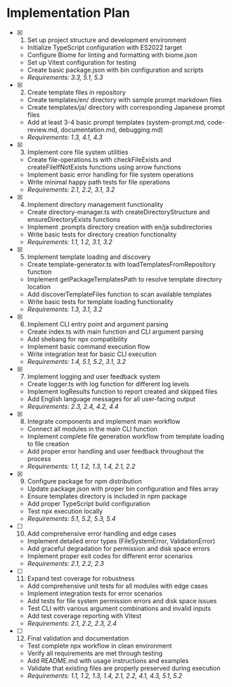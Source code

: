 # Implementation Plan

- [x] 1. Set up project structure and development environment
  - Initialize TypeScript configuration with ES2022 target
  - Configure Biome for linting and formatting with biome.json
  - Set up Vitest configuration for testing
  - Create basic package.json with bin configuration and scripts
  - _Requirements: 3.3, 5.1, 5.3_

- [x] 2. Create template files in repository
  - Create templates/en/ directory with sample prompt markdown files
  - Create templates/ja/ directory with corresponding Japanese prompt files
  - Add at least 3-4 basic prompt templates (system-prompt.md, code-review.md, documentation.md, debugging.md)
  - _Requirements: 1.3, 4.1, 4.3_

- [x] 3. Implement core file system utilities
  - Create file-operations.ts with checkFileExists and createFileIfNotExists functions using arrow functions
  - Implement basic error handling for file system operations
  - Write minimal happy path tests for file operations
  - _Requirements: 2.1, 2.2, 3.1, 3.2_

- [x] 4. Implement directory management functionality
  - Create directory-manager.ts with createDirectoryStructure and ensureDirectoryExists functions
  - Implement .prompts directory creation with en/ja subdirectories
  - Write basic tests for directory creation functionality
  - _Requirements: 1.1, 1.2, 3.1, 3.2_

- [x] 5. Implement template loading and discovery
  - Create template-generator.ts with loadTemplatesFromRepository function
  - Implement getPackageTemplatesPath to resolve template directory location
  - Add discoverTemplateFiles function to scan available templates
  - Write basic tests for template loading functionality
  - _Requirements: 1.3, 3.1, 3.2_

- [x] 6. Implement CLI entry point and argument parsing
  - Create index.ts with main function and CLI argument parsing
  - Add shebang for npx compatibility
  - Implement basic command execution flow
  - Write integration test for basic CLI execution
  - _Requirements: 1.4, 5.1, 5.2, 3.1, 3.2_

- [x] 7. Implement logging and user feedback system
  - Create logger.ts with log function for different log levels
  - Implement logResults function to report created and skipped files
  - Add English language messages for all user-facing output
  - _Requirements: 2.3, 2.4, 4.2, 4.4_

- [x] 8. Integrate components and implement main workflow
  - Connect all modules in the main CLI function
  - Implement complete file generation workflow from template loading to file creation
  - Add proper error handling and user feedback throughout the process
  - _Requirements: 1.1, 1.2, 1.3, 1.4, 2.1, 2.2_

- [x] 9. Configure package for npm distribution
  - Update package.json with proper bin configuration and files array
  - Ensure templates directory is included in npm package
  - Add proper TypeScript build configuration
  - Test npx execution locally
  - _Requirements: 5.1, 5.2, 5.3, 5.4_

- [ ] 10. Add comprehensive error handling and edge cases
  - Implement detailed error types (FileSystemError, ValidationError)
  - Add graceful degradation for permission and disk space errors
  - Implement proper exit codes for different error scenarios
  - _Requirements: 2.1, 2.2, 2.3_

- [ ] 11. Expand test coverage for robustness
  - Add comprehensive unit tests for all modules with edge cases
  - Implement integration tests for error scenarios
  - Add tests for file system permission errors and disk space issues
  - Test CLI with various argument combinations and invalid inputs
  - Add test coverage reporting with Vitest
  - _Requirements: 2.1, 2.2, 2.3, 2.4_

- [ ] 12. Final validation and documentation
  - Test complete npx workflow in clean environment
  - Verify all requirements are met through testing
  - Add README.md with usage instructions and examples
  - Validate that existing files are properly preserved during execution
  - _Requirements: 1.1, 1.2, 1.3, 1.4, 2.1, 2.2, 4.1, 4.3, 5.1, 5.2_